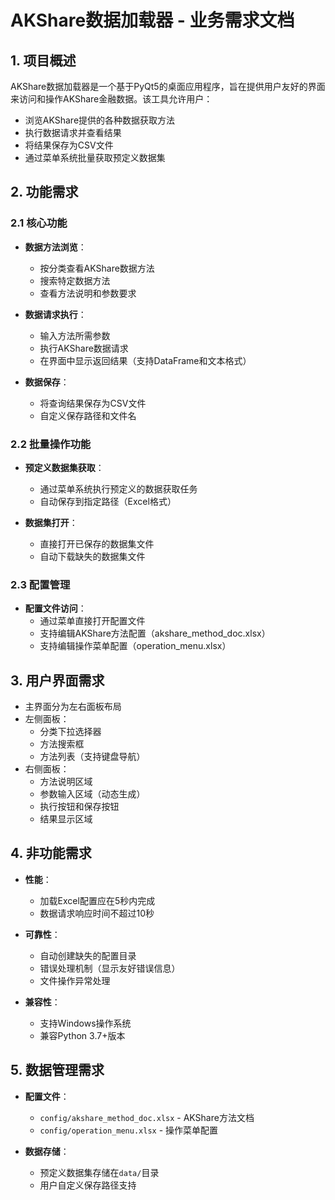 # AKShare数据加载器 - 业务需求文档

## 1. 项目概述
AKShare数据加载器是一个基于PyQt5的桌面应用程序，旨在提供用户友好的界面来访问和操作AKShare金融数据。该工具允许用户：
- 浏览AKShare提供的各种数据获取方法
- 执行数据请求并查看结果
- 将结果保存为CSV文件
- 通过菜单系统批量获取预定义数据集

## 2. 功能需求

### 2.1 核心功能
- **数据方法浏览**：
  - 按分类查看AKShare数据方法
  - 搜索特定数据方法
  - 查看方法说明和参数要求

- **数据请求执行**：
  - 输入方法所需参数
  - 执行AKShare数据请求
  - 在界面中显示返回结果（支持DataFrame和文本格式）

- **数据保存**：
  - 将查询结果保存为CSV文件
  - 自定义保存路径和文件名

### 2.2 批量操作功能
- **预定义数据集获取**：
  - 通过菜单系统执行预定义的数据获取任务
  - 自动保存到指定路径（Excel格式）
  
- **数据集打开**：
  - 直接打开已保存的数据集文件
  - 自动下载缺失的数据集文件

### 2.3 配置管理
- **配置文件访问**：
  - 通过菜单直接打开配置文件
  - 支持编辑AKShare方法配置（akshare_method_doc.xlsx）
  - 支持编辑操作菜单配置（operation_menu.xlsx）

## 3. 用户界面需求
- 主界面分为左右面板布局
- 左侧面板：
  - 分类下拉选择器
  - 方法搜索框
  - 方法列表（支持键盘导航）
- 右侧面板：
  - 方法说明区域
  - 参数输入区域（动态生成）
  - 执行按钮和保存按钮
  - 结果显示区域

## 4. 非功能需求
- **性能**：
  - 加载Excel配置应在5秒内完成
  - 数据请求响应时间不超过10秒
  
- **可靠性**：
  - 自动创建缺失的配置目录
  - 错误处理机制（显示友好错误信息）
  - 文件操作异常处理
  
- **兼容性**：
  - 支持Windows操作系统
  - 兼容Python 3.7+版本

## 5. 数据管理需求
- **配置文件**：
  - `config/akshare_method_doc.xlsx` - AKShare方法文档
  - `config/operation_menu.xlsx` - 操作菜单配置
  
- **数据存储**：
  - 预定义数据集存储在`data/`目录
  - 用户自定义保存路径支持